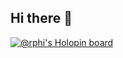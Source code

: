 ## Hi there 👋

<!--
**Abvbobko/Abvbobko** is a ✨ _special_ ✨ repository because its `README.md` (this file) appears on your GitHub profile.

Here are some ideas to get you started:

- 🔭 I’m currently working on ...
- 🌱 I’m currently learning ...
- 👯 I’m looking to collaborate on ...
- 🤔 I’m looking for help with ...
- 💬 Ask me about ...
- 📫 How to reach me: ...
- 😄 Pronouns: ...
- ⚡ Fun fact: ...
-->

[![@rphi's Holopin board](https://holopin.io/api/user/board?user=electrose)](https://holopin.io/@electrose)
